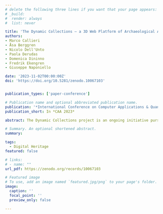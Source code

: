 ```yaml
---
# delete the following three lines if you want that your page appears:
# _build:
#  render: always
#  list: never

title: 'The Dynamic Collections – a 3D Web Platform of Archaeological Artefacts designed for Data Reuse and Deep Interaction'
authors:
- Marco Callieri
- Åsa Berggren
- Nicolo Dell'Unto
- Paola Derudas
- Domenica Dininno
- Fredrik Ekengren
- Giuseppe Naponiello

date: '2023-11-02T00:00:00Z'
doi: 'https://doi.org/10.5281/zenodo.10067103'


publication_types: ['paper-conference']

# Publication name and optional abbreviated publication name.
publication: '*International Conference on Computer Applications & Quantitative Methods in Archaeology 2023'
publication_short: In *CAA 2023*

abstract: The Dynamic Collections project is an ongoing initiative pursued by the Visual Computing Lab ISTI-CNR in Italy and the Lund University Digital Archaeology Laboratory-DARKLab, Sweden. The aim of this project is to explore the possibilities offered by a deep, structured interaction with a large set of digital replicas of archaeological artefacts. The project developed and deployed a web-based platform containing a large number of digital artefacts, and a set of dedicated tools to interact with them at a both artefact- and collection-level. This platform has been used in university courses and research activities with positive feedback from the community. In this contribution, we want to describe various aspects of the management of the project, its evolution, and discuss the roadmap of future developments and research directions.

# Summary. An optional shortened abstract.
summary: 

tags:
  - Digital Heritage
featured: false

# links:
# - name: ""
url_pdf: https://zenodo.org/records/10067103

# Featured image
# To use, add an image named `featured.jpg/png` to your page's folder.
image:
  caption: ''
  focal_point: ''
  preview_only: false

---
```


